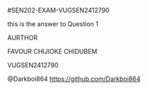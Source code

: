 #SEN202-EXAM-VUGSEN2412790

this is the answer to Question 1

AURTHOR

FAVOUR CHIJIOKE CHIDUBEM

VUGSEN2412790

@Darkboi864
https://github.com/Darkboi864
